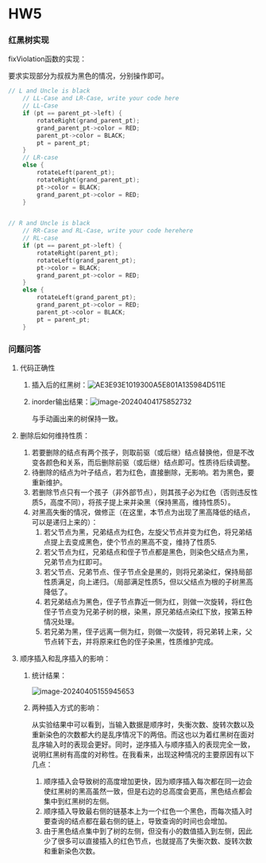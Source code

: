 # HW5

### 红黑树实现

fixViolation函数的实现：

要求实现部分为叔叔为黑色的情况，分别操作即可。

```cpp
// L and Uncle is black
	// LL-Case and LR-Case, write your code here
    // LL-Case
    if (pt == parent_pt->left) {
    	rotateRight(grand_parent_pt);
        grand_parent_pt->color = RED;
        parent_pt->color = BLACK;
        pt = parent_pt;
    }
    // LR-case
    else {
    	rotateLeft(parent_pt);
	    rotateRight(grand_parent_pt);
    	pt->color = BLACK;
    	grand_parent_pt->color = RED;
    }


// R and Uncle is black
	// RR-Case and RL-Case, write your code herehere
	// RL-case
    if (pt == parent_pt->left) {
        rotateRight(parent_pt);
        rotateLeft(grand_parent_pt);
        pt->color = BLACK;
    	grand_parent_pt->color = RED;
	}
    else {
        rotateLeft(grand_parent_pt);
        grand_parent_pt->color = RED;
        parent_pt->color = BLACK;
    	pt = parent_pt;
    }
```



### 问题问答

1. 代码正确性

   1. 插入后的红黑树：![AE3E93E1019300A5E801A135984D511E](E:\TencentQQ\1229168058\FileRecv\MobileFile\AE3E93E1019300A5E801A135984D511E.png)

   2. inorder输出结果：![image-20240404175852732](C:\Users\LEGION\AppData\Roaming\Typora\typora-user-images\image-20240404175852732.png)

      与手动画出来的树保持一致。

2. 删除后如何维持性质：

   1. 若要删除的结点有两个孩子，则取前驱（或后继）结点替换他，但是不改变各颜色和关系，而后删除前驱（或后继）结点即可。性质待后续调整。
   2. 待删除的结点为叶子结点，若为红色，直接删除，无影响。若为黑色，要重新维护。
   3. 若删除节点只有一个孩子（非外部节点），则其孩子必为红色（否则违反性质5，高度不同），将孩子提上来并染黑（保持黑高，维持性质5）。
   4. 对黑高失衡的情况，做修正（在这里，本节点为出现了黑高降低的结点，可以是递归上来的）：
      1. 若父节点为黑，兄弟结点为红色，左旋父节点并变为红色，将兄弟结点提上去变成黑色，使个节点的黑高不变，维持了性质5.
      2. 若父节点为红，兄弟结点和侄子节点都是黑色，则染色父结点为黑，兄弟节点为红即可。
      3. 若父节点、兄弟节点、侄子节点全是黑的，则将兄弟染红，保持局部性质满足，向上递归。（局部满足性质5，但以父结点为根的子树黑高降低了。
      4. 若兄弟结点为黑色，侄子节点靠近一侧为红，则做一次旋转，将红色侄子节点变为兄弟子树的根，染黑，原兄弟结点染红下放，按第五种情况处理。
      5. 若兄弟为黑，侄子远离一侧为红，则做一次旋转，将兄弟转上来，父节点转下去，并将原来红色的侄子染黑，性质维护完成。

3. 顺序插入和乱序插入的影响：

   1. 统计结果：

      ![image-20240405155945653](C:\Users\LEGION\AppData\Roaming\Typora\typora-user-images\image-20240405155945653.png)

   2. 两种插入方式的影响：

      从实验结果中可以看到，当输入数据是顺序时，失衡次数、旋转次数以及重新染色的次数都大约是乱序情况下的两倍。而这也以为着红黑树在面对乱序输入时的表现会更好。同时，逆序插入与顺序插入的表现完全一致，说明红黑树有高度的对称性。在我看来，出现这种情况的主要原因有以下几点：

      1. 顺序插入会导致树的高度增加更快，因为顺序插入每次都在同一边会使红黑树的黑高虽然一致，但是右边的总高度会更高，黑色结点都会集中到红黑树的左侧。
      2. 顺序插入导致最右侧的链基本上为一个红色一个黑色，而每次插入时要查询的结点都在最右侧的链上，导致查询的时间也会增加。
      3. 由于黑色结点集中到了树的左侧，但没有小的数值插入到左侧，因此少了很多可以直接插入的红色节点，也就提高了失衡次数、旋转次数和重新染色次数。
